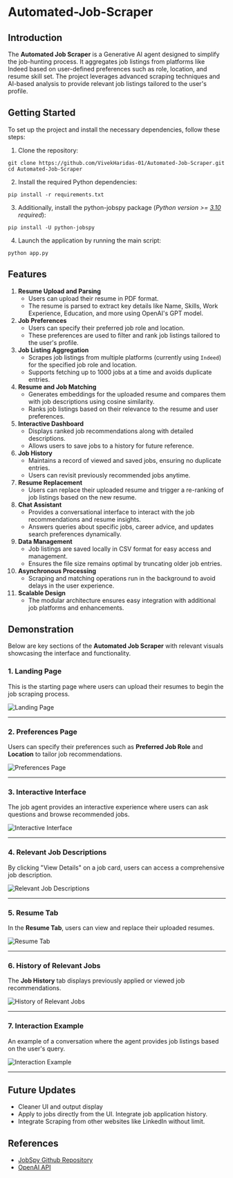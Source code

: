 # Automated-Job-Scraper
## Introduction
The **Automated Job Scraper** is a Generative AI agent designed to simplify the job-hunting process. It aggregates job listings from platforms like Indeed based on user-defined preferences such as role, location, and resume skill set. The project leverages advanced scraping techniques and AI-based analysis to provide relevant job listings tailored to the user's profile.

## Getting Started
To set up the project and install the necessary dependencies, follow these steps:
1. Clone the repository:
```
git clone https://github.com/VivekHaridas-01/Automated-Job-Scraper.git
cd Automated-Job-Scraper
```
2. Install the required Python dependencies:
```
pip install -r requirements.txt
```
3. Additionally, install the python-jobspy package (_Python version >= [3.10](https://www.python.org/downloads/release/python-3100/) required_):
```
pip install -U python-jobspy
```
4. Launch the application by running the main script:
```
python app.py
```

## Features

1. **Resume Upload and Parsing**
   - Users can upload their resume in PDF format.
   - The resume is parsed to extract key details like Name, Skills, Work Experience, Education, and more using OpenAI's GPT model.
2. **Job Preferences**
   - Users can specify their preferred job role and location.
   - These preferences are used to filter and rank job listings tailored to the user's profile.
3. **Job Listing Aggregation**
   - Scrapes job listings from multiple platforms (currently using `Indeed`) for the specified job role and location.
   - Supports fetching up to 1000 jobs at a time and avoids duplicate entries.
4. **Resume and Job Matching**
   - Generates embeddings for the uploaded resume and compares them with job descriptions using cosine similarity.
   - Ranks job listings based on their relevance to the resume and user preferences.
5. **Interactive Dashboard**
   - Displays ranked job recommendations along with detailed descriptions.
   - Allows users to save jobs to a history for future reference.
6. **Job History**
   - Maintains a record of viewed and saved jobs, ensuring no duplicate entries.
   - Users can revisit previously recommended jobs anytime.
7. **Resume Replacement**
   - Users can replace their uploaded resume and trigger a re-ranking of job listings based on the new resume.
8. **Chat Assistant**
   - Provides a conversational interface to interact with the job recommendations and resume insights.
   - Answers queries about specific jobs, career advice, and updates search preferences dynamically.
9. **Data Management**
   - Job listings are saved locally in CSV format for easy access and management.
   - Ensures the file size remains optimal by truncating older job entries.
10. **Asynchronous Processing**
    - Scraping and matching operations run in the background to avoid delays in the user experience.
11. **Scalable Design**
    - The modular architecture ensures easy integration with additional job platforms and enhancements.

## Demonstration

Below are key sections of the **Automated Job Scraper** with relevant visuals showcasing the interface and functionality.

### 1. Landing Page
This is the starting page where users can upload their resumes to begin the job scraping process.

![Landing Page](images/1.png)

---

### 2. Preferences Page
Users can specify their preferences such as **Preferred Job Role** and **Location** to tailor job recommendations.

![Preferences Page](images/2.png)

---

### 3. Interactive Interface
The job agent provides an interactive experience where users can ask questions and browse recommended jobs.

![Interactive Interface](images/3.png)

---

### 4. Relevant Job Descriptions
By clicking "View Details" on a job card, users can access a comprehensive job description.

![Relevant Job Descriptions](images/4.png)

---

### 5. Resume Tab
In the **Resume Tab**, users can view and replace their uploaded resumes.

![Resume Tab](images/5.png)

---

### 6. History of Relevant Jobs
The **Job History** tab displays previously applied or viewed job recommendations.

![History of Relevant Jobs](images/6.png)

---

### 7. Interaction Example
An example of a conversation where the agent provides job listings based on the user's query.

![Interaction Example](images/7.png)

---

## Future Updates
- Cleaner UI and output display
- Apply to jobs directly from the UI. Integrate job application history.
- Integrate Scraping from other websites like LinkedIn without limit.

## References
- [JobSpy Github Repository](https://github.com/Bunsly/JobSpy/)
- [OpenAI API](https://openai.com/api/)
